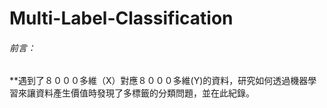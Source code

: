 # Multi-Label-Classification

###### 前言：
**遇到了８０００多維（X）對應８０００多維(Y)的資料，研究如何透過機器學習來讓資料產生價值時發現了多標籤的分類問題，並在此紀錄。

